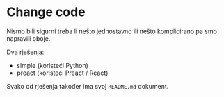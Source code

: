# Change code

Nismo bili sigurni treba li nešto jednostavno ili nešto komplicirano pa smo
napravili oboje.

Dva rješenja:

- simple (koristeći Python)
- preact (koristeći Preact / React)

Svako od rješenja također ima svoj `README.md` dokument.